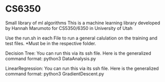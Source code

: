 # CS6350
Small library of ml algorithms 
This is a machine learning library developed by Hannah Marumoto for
CS5350/6350 in University of Utah

Use the run.sh in each File to run a general calulation on the training and test files. 
*Must be in the respective folder.

Decision Tree:
You can run this via its ssh file. Here is the generalized command format:
python3 DataAnalysis.py  <training file path> <test file path>

LinearRegression:
You can run this via its ssh file. Here is the generalized command format:
python3 GradientDescent.py <training file path> <test file path>